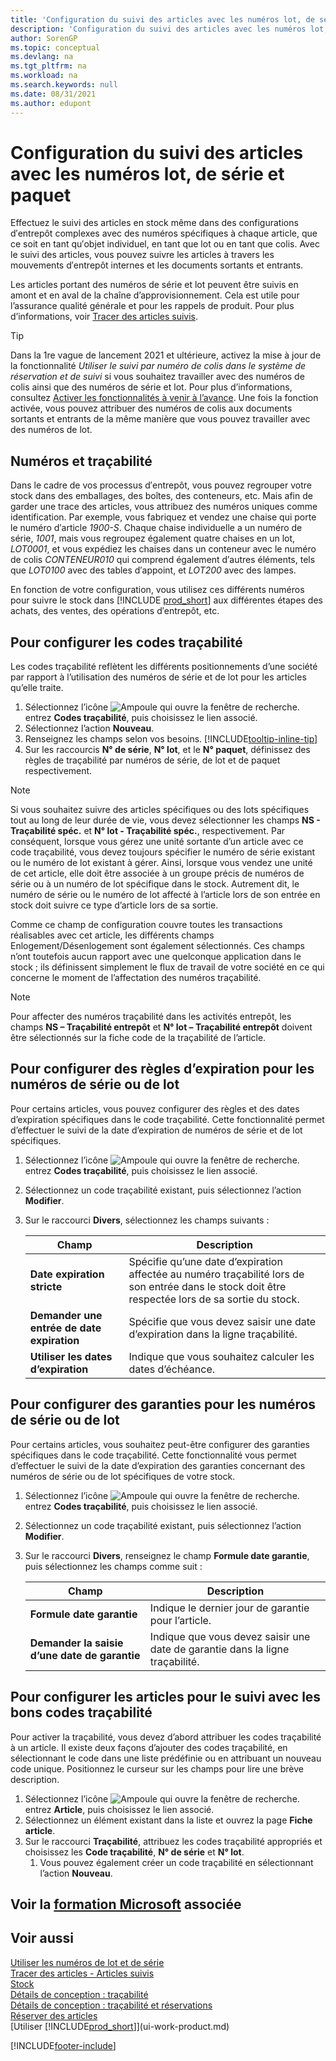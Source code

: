 ```yaml
---
title: 'Configuration du suivi des articles avec les numéros lot, de série et paquet'
description: 'Configuration du suivi des articles avec les numéros lot, de série et paquets'
author: SorenGP
ms.topic: conceptual
ms.devlang: na
ms.tgt_pltfrm: na
ms.workload: na
ms.search.keywords: null
ms.date: 08/31/2021
ms.author: edupont
---
```

# Configuration du suivi des articles avec les numéros lot, de série et paquet

Effectuez le suivi des articles en stock même dans des configurations d′entrepôt complexes avec des numéros spécifiques à chaque article, que ce soit en tant qu′objet individuel, en tant que lot ou en tant que colis. Avec le suivi des articles, vous pouvez suivre les articles à travers les mouvements d′entrepôt internes et les documents sortants et entrants.

Les articles portant des numéros de série et lot peuvent être suivis en amont et en aval de la chaîne d’approvisionnement. Cela est utile pour l’assurance qualité générale et pour les rappels de produit. Pour plus d’informations, voir [Tracer des articles suivis](inventory-how-to-trace-item-tracked-items.md).  

> [!TIP]
> Dans la 1re vague de lancement 2021 et ultérieure, activez la mise à jour de la fonctionnalité *Utiliser le suivi par numéro de colis dans le système de réservation et de suivi* si vous souhaitez travailler avec des numéros de colis ainsi que des numéros de série et lot. Pour plus d’informations, consultez [Activer les fonctionnalités à venir à l’avance](admin-feature-management.md). Une fois la fonction activée, vous pouvez attribuer des numéros de colis aux documents sortants et entrants de la même manière que vous pouvez travailler avec des numéros de lot.  

## Numéros et traçabilité

Dans le cadre de vos processus d′entrepôt, vous pouvez regrouper votre stock dans des emballages, des boîtes, des conteneurs, etc. Mais afin de garder une trace des articles, vous attribuez des numéros uniques comme identification. Par exemple, vous fabriquez et vendez une chaise qui porte le numéro d′article *1900-S*. Chaque chaise individuelle a un numéro de série, *1001*, mais vous regroupez également quatre chaises en un lot, *LOT0001*, et vous expédiez les chaises dans un conteneur avec le numéro de colis *CONTENEUR010* qui comprend également d′autres éléments, tels que *LOT0100* avec des tables d′appoint, et *LOT200* avec des lampes.  

En fonction de votre configuration, vous utilisez ces différents numéros pour suivre le stock dans [!INCLUDE [prod_short](includes/prod_short.md)] aux différentes étapes des achats, des ventes, des opérations d′entrepôt, etc.

## Pour configurer les codes traçabilité

Les codes traçabilité reflètent les différents positionnements d’une société par rapport à l’utilisation des numéros de série et de lot pour les articles qu’elle traite.  

1. Sélectionnez l’icône ![Ampoule qui ouvre la fenêtre de recherche.](media/ui-search/search_small.png "Dites-moi ce que vous voulez faire") entrez **Codes traçabilité**, puis choisissez le lien associé.  
2. Sélectionnez l’action **Nouveau**.
3. Renseignez les champs selon vos besoins. [!INCLUDE[tooltip-inline-tip](includes/tooltip-inline-tip_md.md)]  
4. Sur les raccourcis **N° de série**, **N° lot**, et le **N° paquet**, définissez des règles de traçabilité par numéros de série, de lot et de paquet respectivement.  

> [!NOTE]  
> Si vous souhaitez suivre des articles spécifiques ou des lots spécifiques tout au long de leur durée de vie, vous devez sélectionner les champs **NS - Traçabilité spéc.** et **N° lot - Traçabilité spéc.**, respectivement. Par conséquent, lorsque vous gérez une unité sortante d’un article avec ce code traçabilité, vous devez toujours spécifier le numéro de série existant ou le numéro de lot existant à gérer. Ainsi, lorsque vous vendez une unité de cet article, elle doit être associée à un groupe précis de numéros de série ou à un numéro de lot spécifique dans le stock. Autrement dit, le numéro de série ou le numéro de lot affecté à l’article lors de son entrée en stock doit suivre ce type d’article lors de sa sortie.

Comme ce champ de configuration couvre toutes les transactions réalisables avec cet article, les différents champs Enlogement/Désenlogement sont également sélectionnés. Ces champs n’ont toutefois aucun rapport avec une quelconque application dans le stock ; ils définissent simplement le flux de travail de votre société en ce qui concerne le moment de l’affectation des numéros traçabilité.  

> [!NOTE]  
>  Pour affecter des numéros traçabilité dans les activités entrepôt, les champs **NS – Traçabilité entrepôt** et **N° lot – Traçabilité entrepôt** doivent être sélectionnés sur la fiche code de la traçabilité de l’article.  

## Pour configurer des règles d’expiration pour les numéros de série ou de lot

Pour certains articles, vous pouvez configurer des règles et des dates d’expiration spécifiques dans le code traçabilité. Cette fonctionnalité permet d’effectuer le suivi de la date d’expiration de numéros de série et de lot spécifiques.

1. Sélectionnez l’icône ![Ampoule qui ouvre la fenêtre de recherche.](media/ui-search/search_small.png "Dites-moi ce que vous voulez faire") entrez **Codes traçabilité**, puis choisissez le lien associé.
2. Sélectionnez un code traçabilité existant, puis sélectionnez l’action **Modifier**.  
3. Sur le raccourci **Divers**, sélectionnez les champs suivants :  

    |Champ|Description|  
    |---------------------------------|---------------------------------------|  
    |**Date expiration stricte**|Spécifie qu’une date d’expiration affectée au numéro traçabilité lors de son entrée dans le stock doit être respectée lors de sa sortie du stock.|  
    |**Demander une entrée de date expiration**|Spécifie que vous devez saisir une date d’expiration dans la ligne traçabilité.|  
    |**Utiliser les dates d’expiration**|Indique que vous souhaitez calculer les dates d’échéance. |  

## Pour configurer des garanties pour les numéros de série ou de lot

Pour certains articles, vous souhaitez peut-être configurer des garanties spécifiques dans le code traçabilité. Cette fonctionnalité vous permet d’effectuer le suivi de la date d’expiration des garanties concernant des numéros de série ou de lot spécifiques de votre stock.  

1. Sélectionnez l’icône ![Ampoule qui ouvre la fenêtre de recherche.](media/ui-search/search_small.png "Dites-moi ce que vous voulez faire") entrez **Codes traçabilité**, puis choisissez le lien associé.  
2. Sélectionnez un code traçabilité existant, puis sélectionnez l’action **Modifier**.  
3. Sur le raccourci **Divers**, renseignez le champ **Formule date garantie**, puis sélectionnez les champs comme suit :  

    |Champ|Description|  
    |---------------------------------|---------------------------------------|  
    |**Formule date garantie**|Indique le dernier jour de garantie pour l’article.|  
    |**Demander la saisie d’une date de garantie**|Indique que vous devez saisir une date de garantie dans la ligne traçabilité.|  


## Pour configurer les articles pour le suivi avec les bons codes traçabilité

Pour activer la traçabilité, vous devez d’abord attribuer les codes traçabilité à un article. Il existe deux façons d’ajouter des codes traçabilité, en sélectionnant le code dans une liste prédéfinie ou en attribuant un nouveau code unique. Positionnez le curseur sur les champs pour lire une brève description.

1. Sélectionnez l’icône ![Ampoule qui ouvre la fenêtre de recherche.](media/ui-search/search_small.png "Dites-moi ce que vous voulez faire") entrez **Article**, puis choisissez le lien associé.
2. Sélectionnez un élément existant dans la liste et ouvrez la page **Fiche article**.  
3. Sur le raccourci **Traçabilité**, attribuez les codes traçabilité appropriés et choisissez les **Code traçabilité**, **N° de série** et **N° lot**.
    1. Vous pouvez également créer un code traçabilité en sélectionnant l’action **Nouveau**.

## Voir la [formation Microsoft](/training/modules/prepare-item-tracking/) associée

## Voir aussi

[Utiliser les numéros de lot et de série](inventory-how-work-item-tracking.md)  
[Tracer des articles - Articles suivis](inventory-how-to-trace-item-tracked-items.md)  
[Stock](inventory-manage-inventory.md)  
[Détails de conception : traçabilité](design-details-item-tracking.md)  
[Détails de conception : traçabilité et réservations](design-details-item-tracking-and-reservations.md)  
[Réserver des articles](inventory-how-to-reserve-items.md)  
[Utiliser [!INCLUDE[prod_short](includes/prod_short.md)]](ui-work-product.md)  

[!INCLUDE[footer-include](includes/footer-banner.md)]
